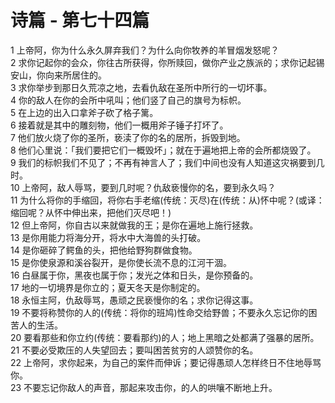 # 诗篇 - 第七十四篇
  
 1 上帝阿，你为什么永久屏弃我们？为什么向你牧养的羊冒烟发怒呢？  
 2 求你记起你的会众，你往古所获得，你所赎回，做你产业之族派的；求你记起锡安山，你向来所居住的。  
 3 求你举步到那日久荒凉之地，去看仇敌在圣所中所行的一切坏事。  
 4 你的敌人在你的会所中吼叫；他们竖了自己的旗号为标帜。  
 5 在上边的出入口拿斧子砍了格子篱。  
 6 接着就是其中的雕刻物，他们一概用斧子锤子打坏了。  
 7 他们放火烧了你的圣所，亵渎了你的名的居所，拆毁到地。  
 8 他们心里说：「我们要把它们一概毁坏」；就在于遍地把上帝的会所都烧毁了。  
 9 我们的标帜我们不见了；不再有神言人了；我们中间也没有人知道这灾祸要到几时。  
 10 上帝阿，敌人辱骂，要到几时呢？仇敌亵慢你的名，要到永久吗？  
 11 为什么将你的手缩回，将你右手老缩(传统：灭尽)在(传统：从)怀中呢？(或译：缩回呢？从怀中伸出来，把他们灭尽吧！)  
 12 但上帝阿，你自古以来就做我的王；是你在遍地上施行拯救。  
 13 是你用能力将海分开，将水中大海兽的头打破。  
 14 是你砸碎了鳄鱼的头，把他给野狗群做食物。  
 15 是你使泉源和溪谷裂开，是你使长流不息的江河干涸。  
 16 白昼属于你，黑夜也属于你；发光之体和日头，是你预备的。  
 17 地的一切境界是你立的；夏天冬天是你制定的。  
 18 永恒主阿，仇敌辱骂，愚顽之民亵慢你的名；求你记得这事。  
 19 不要将称赞你的人的(传统：将你的班鸠)性命交给野兽；不要永久忘记你的困苦人的生活。  
 20 要看那些和你立约(传统：要看那约)的人；地上黑暗之处都满了强暴的居所。  
 21 不要必受欺压的人失望回去；要叫困苦贫穷的人颂赞你的名。  
 22 上帝阿，求你起来，为自己的案件而伸诉；要记得愚顽人怎样终日不住地辱骂你。  
 23 不要忘记你敌人的声音，那起来攻击你，的人的哄嚷不断地上升。